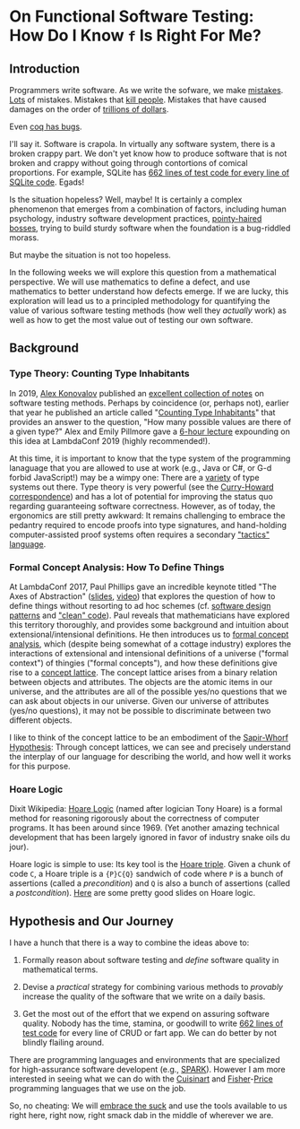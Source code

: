 # On Functional Software Testing: How Do I Know `f` Is Right For Me?

## Introduction
Programmers write software.  As we write the sofware, we make [mistakes](https://en.wikipedia.org/wiki/Software_bug).  [Lots](https://github.com/scala/bug/issues) of mistakes.
Mistakes that [kill people](https://www.cnn.com/2019/06/26/politics/boeing-737-max-flaw/index.html).  Mistakes that have caused damages on the order of
[trillions of dollars](https://www.ibeta.com/historys-most-expensive-software-bugs/).

Even [coq has bugs](https://github.com/coq/coq/issues).

I'll say it.  Software is crapola.  In virtually any software system, there is a broken crappy part.  We don't yet know how to produce software that is not broken and crappy without
going through contortions of comical proportions.  For example, SQLite has [662 lines
of test code for every line of SQLite code](https://www.sqlite.org/testing.html).  Egads!

Is the situation hopeless?  Well, maybe!  It is certainly a complex phenomenon that
emerges from a combination of factors, including human psychology, industry software
development practices, [pointy-haired bosses](https://en.wikipedia.org/wiki/Pointy-haired_Boss),
trying to build sturdy software when the foundation is a bug-riddled morass.

But maybe the situation is not too hopeless.

In the following weeks we will explore this question from a mathematical perspective.
We will use mathematics to define a defect, and use mathematics to better understand
how defects emerge.  If we are lucky, this exploration will lead us to a principled
methodology for quantifying the value of various software testing methods (how well
they *actually* work) as well as how to get the most value out of testing our own
software.

## Background
### Type Theory: Counting Type Inhabitants
In 2019, [Alex Konovalov](https://alexknvl.com/index.html) published an [excellent collection of notes](https://alexknvl.com/posts/software-testing.html) on software testing methods.
Perhaps by coincidence (or, perhaps not), earlier that year he published an article
called "[Counting Type Inhabitants](https://alexknvl.com/posts/counting-type-inhabitants.html)"
that provides an answer to the question, "How many possible values are there of
a given type?"  Alex and Emily Pillmore gave a [6-hour lecture](https://twitter.com/lambda_conf/status/1115826397656829952) expounding on this
idea at LambdaConf 2019 (highly recommended!).

At this time, it is important to know that the type system of the programming lanaguage
that you are allowed to use at work (e.g., Java or C#, or G-d forbid JavaScript!)
may be a wimpy one: There are a [variety](https://en.wikipedia.org/wiki/Lambda_cube) of type systems out there.  Type theory is very powerful (see the
[Curry-Howard correspondence](https://en.wikipedia.org/wiki/Curry%E2%80%93Howard_correspondence)) and has a lot of potential for improving the status quo regarding guaranteeing software
correctness.  However, as of today, the ergonomics are still pretty awkward: It remains
challenging to embrace the pedantry required to encode proofs into type signatures,
and hand-holding computer-assisted proof systems often requires a secondary ["tactics"
language](https://coq.inria.fr/refman/proof-engine/ltac.html).

### Formal Concept Analysis: How To Define Things
At LambdaConf 2017, Paul Phillips gave an incredible keynote titled "The Axes
of Abstraction" ([slides](https://www.slideshare.net/extempore/keynote-lambdaconf-2017-the-axes-of-generalization), [video](https://youtu.be/fOI7TJaojTs)) that explores the question of how to define things without resorting to ad hoc schemes
(cf. [software design patterns](https://en.wikipedia.org/wiki/Software_design_pattern)
and ["clean" code](https://www.oreilly.com/library/view/clean-code/9780136083238/)).
Paul reveals that mathematicians have explored this territory thoroughly, and
provides some background and intuition about extensional/intensional definitions.  He then
introduces us to [formal concept analysis](https://en.wikipedia.org/wiki/Formal_concept_analysis),
which (despite being somewhat of a cottage industry) explores the interactions
of extensional and intensional definitions of a universe ("formal context") of
thingies ("formal concepts"), and how these definitions give rise to a [concept lattice](https://en.wikipedia.org/wiki/Formal_concept_analysis#Concept_lattice_of_a_formal_context).
The concept lattice arises from a binary relation between objects and attributes.
The objects are the atomic items
in our universe, and the attributes are all of the possible yes/no questions that
we can ask about objects in our universe.  Given our universe of attributes (yes/no
questions), it may not be possible to discriminate between two different objects.

I like to think of the concept lattice to be an embodiment of the [Sapir-Whorf
Hypothesis](https://en.wikipedia.org/wiki/Linguistic_relativity): Through concept
lattices, we can see and precisely understand the interplay of our language for
describing the world, and how well it works for this purpose.

### Hoare Logic
Dixit Wikipedia: [Hoare Logic](https://en.wikipedia.org/wiki/Hoare_logic) (named after logician Tony Hoare) is a formal method for reasoning rigorously about the correctness of
computer programs.  It has been around since 1969.  (Yet another amazing technical
development that has been largely ignored in favor of industry snake oils du jour).

Hoare logic is simple to use: Its key tool is the [Hoare triple](https://en.wikipedia.org/wiki/Hoare_logic#Hoare_triple).  Given a chunk of code `C`, a Hoare triple is a
`{P}C{Q}` sandwich of code where `P` is a bunch of assertions (called a *precondition*)
and `Q` is also a bunch of assertions (called a *postcondition*).  [Here](https://www.cs.cmu.edu/~aldrich/courses/654-sp07/slides/7-hoare.pdf) are some
pretty good slides on Hoare logic.


## Hypothesis and Our Journey

I have a hunch that there is a way to combine the ideas above to:

1. Formally reason about software testing and *define* software quality in mathematical
terms.

2. Devise a *practical* strategy for combining various methods to *provably* increase
the quality of the software that we write on a daily basis.

3. Get the most out of the effort that we expend on assuring software quality.
Nobody has the time, stamina, or goodwill to write [662 lines
of test code](https://www.sqlite.org/testing.html) for every line of CRUD or fart app.
We can do better by not blindly flailing around.

There are programming languages and environments that are specialized for high-assurance
software developent (e.g., [SPARK](https://en.wikipedia.org/wiki/SPARK_(programming_language))).
However I am more interested in seeing what we can do with the [Cuisinart](
https://www.scala-lang.org/
) and [Fisher](https://www.ruby-lang.org/en/)-[Price](https://www.python.org/) programming
languages that we use on the job.

So, no cheating: We will [embrace the suck](https://www.careershifters.org/expert-advice/why-embracing-the-suck-is-the-key-to-setting-yourself-free) and use the tools available
to us right here, right now, right smack dab in the middle of wherever we are.
